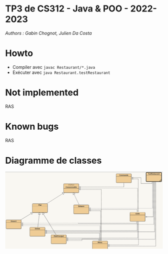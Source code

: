 # TP3 de CS312 - Java & POO - 2022-2023

*Authors : Gabin Chognot, Julien Da Costa*

# Howto

* Compiler avec `javac Restaurant/*.java`
* Exécuter avec `java Restaurant.testRestaurant`

# Not implemented

RAS

# Known bugs

RAS

# Diagramme de classes

![classdiagram](_figs/classdiagram.png)

